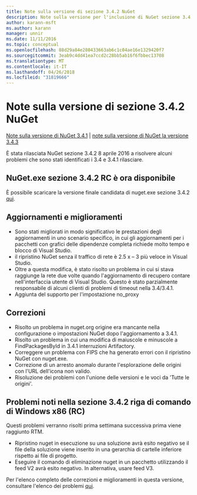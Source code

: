 ```yaml
---
title: Note sulla versione di sezione 3.4.2 NuGet
description: Note sulla versione per l'inclusione di NuGet sezione 3.4.2 problemi noti, correzioni di bug, le funzionalità aggiunte e dcr.
author: karann-msft
ms.author: karann
manager: unnir
ms.date: 11/11/2016
ms.topic: conceptual
ms.openlocfilehash: 88d29a84e280433663ab6c1c04ae16e1329420f7
ms.sourcegitcommit: 3eab9c4dd41ea7ccd2c28bb5ab16f6fbbec13708
ms.translationtype: MT
ms.contentlocale: it-IT
ms.lasthandoff: 04/26/2018
ms.locfileid: "31819666"
---
```

# <a name="nuget-342-release-notes"></a>Note sulla versione di sezione 3.4.2 NuGet

[Note sulla versione di NuGet 3.4.1](../release-notes/nuget-3.4.1.md) | [note sulla versione di NuGet la versione 3.4.3](../release-notes/nuget-3.4.3.md)

È stata rilasciata NuGet sezione 3.4.2 8 aprile 2016 a risolvere alcuni problemi che sono stati identificati i 3.4 e 3.4.1 rilasciare.

## <a name="nugetexe-342-rc-is-now-available"></a>NuGet.exe sezione 3.4.2 RC è ora disponibile

È possibile scaricare la versione finale candidata di nuget.exe sezione 3.4.2 [qui](https://dist.nuget.org/index.html).

## <a name="updates-and-improvements"></a>Aggiornamenti e miglioramenti

* Sono stati migliorati in modo significativo le prestazioni degli aggiornamenti in uno scenario specifico, in cui gli aggiornamenti per i pacchetti con grafici delle dipendenze completa richiede molto tempo e blocco di Visual Studio.
* il ripristino NuGet senza il traffico di rete è 2.5 x – 3 più veloce in Visual Studio.
* Oltre a questa modifica, è stato risolto un problema in cui si stava raggiunge la rete due volte quando l'aggiornamento di recupero contare nell'interfaccia utente di Visual Studio. Questo è stato parzialmente responsabile di alcuni clienti di problemi di timeout nella 3.4/3.4.1.
* Aggiunta del supporto per l'impostazione no_proxy

## <a name="fixes"></a>Correzioni

* Risolto un problema in nuget.org origine era mancante nella configurazione o impostazioni NuGet dopo l'aggiornamento a 3.4.1.
* Risolto un problema in cui una modifica di maiuscole e minuscole a FindPackagesById in 3.4.1 interruzioni Artifactory.
* Correggere un problema con FIPS che ha generato errori con il ripristino NuGet con nuget.exe.
* Correzione di un arresto anomalo durante l'esplorazione delle origini con l'URL dell'icona non valido.
* Risoluzione dei problemi con l'unione delle versioni e le voci da 'Tutte le origini'.

## <a name="known-issues-in-342-windows-x86-commandline-rc"></a>Problemi noti nella sezione 3.4.2 riga di comando di Windows x86 (RC)

Questi problemi verranno risolti prima settimana successiva prima viene raggiunto RTM.

*  Ripristino nuget in esecuzione su una soluzione avrà esito negativo se il file della soluzione viene inserito in una gerarchia di cartelle inferiore rispetto ai file di progetto.
*  Eseguire il comando di eliminazione nuget in un pacchetto utilizzando il feed V2 avrà esito negativo. In alternativa, usare feed V3.


Per l'elenco completo delle correzioni e miglioramenti in questa versione, consultare l'elenco dei problemi [qui](https://github.com/NuGet/Home/issues?utf8=%E2%9C%93&q=is%3Aissue+milestone%3A3.4.2++is%3Aclosed+).